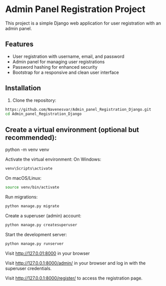 # Admin Panel Registration Project

This project is a simple Django web application for user registration with an admin panel.

## Features

- User registration with username, email, and password
- Admin panel for managing user registrations
- Password hashing for enhanced security
- Bootstrap for a responsive and clean user interface

## Installation

1. Clone the repository:

```bash
https://github.com/Navenesvar/Admin_panel_Registration_Django.git
cd Admin_panel_Registration_Django
```
## Create a virtual environment (optional but recommended):
python -m venv venv

Activate the virtual environment:
On Windows:

```bash
venv\Scripts\activate
```
On macOS/Linux:

```bash
source venv/bin/activate
```
Run migrations:

```bash
python manage.py migrate
```
Create a superuser (admin) account:

```bash
python manage.py createsuperuser
```
Start the development server:

```bash
python manage.py runserver
```
Visit http://127.0.01:8000 in your browser

Visit http://127.0.0.1:8000/admin/ in your browser and log in with the superuser credentials.

Visit http://127.0.0.1:8000/register/ to access the registration page.

